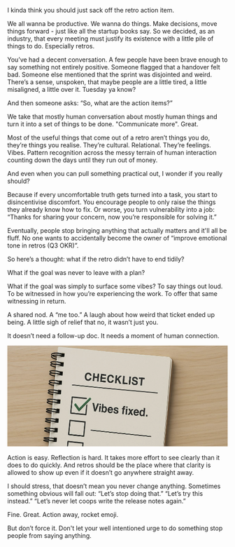 I kinda think you should just sack off the retro action item.

We all wanna be productive. We wanna do things. Make decisions, move things forward - just like all the startup books say. So we decided, as an industry, that every meeting must justify its existence with a little pile of things to do. Especially retros. 

You’ve had a decent conversation. A few people have been brave enough to say something not entirely positive. Someone flagged that a handover felt bad. Someone else mentioned that the sprint was disjointed and weird. There’s a sense, unspoken, that maybe people are a little tired, a little misaligned, a little over it. Tuesday ya know?

And then someone asks:
“So, what are the action items?”

We take that mostly human conversation about mostly human things and turn it into a set of things to be done. "Communicate more". Great.

Most of the useful things that come out of a retro aren’t things you do, they’re things you realise. They’re cultural. Relational. They’re feelings. Vibes. Pattern recognition across the messy terrain of human interaction counting down the days until they run out of money.

And even when you can pull something practical out, I wonder if you really should?

Because if every uncomfortable truth gets turned into a task, you start to disincentivise discomfort. You encourage people to only raise the things they already know how to fix. Or worse, you turn vulnerability into a job: “Thanks for sharing your concern, now you’re responsible for solving it.”

Eventually, people stop bringing anything that actually matters and it'll all be fluff. No one wants to accidentally become the owner of “improve emotional tone in retros (Q3 OKR)”.

So here’s a thought: what if the retro didn’t have to end tidily?

What if the goal was never to leave with a plan?

What if the goal was simply to surface some vibes? To say things out loud. To be witnessed in how you’re experiencing the work. To offer that same witnessing in return.

A shared nod. A “me too.” A laugh about how weird that ticket ended up being. A little sigh of relief that no, it wasn’t just you.

It doesn’t need a follow-up doc. It needs a moment of human connection.

![We did it](/assets/images/vibes-fixed.png)

Action is easy. Reflection is hard. It takes more effort to see clearly than it does to do quickly. And retros should be the place where that clarity is allowed to show up even if it doesn’t go anywhere straight away.

I should stress, that doesn’t mean you never change anything. Sometimes something obvious will fall out:
“Let’s stop doing that.”
“Let’s try this instead.”
“Let’s never let coops write the release notes again.”

Fine. Great. Action away, rocket emoji.

But don’t force it. Don't let your well intentioned urge to do something stop people from saying anything.
